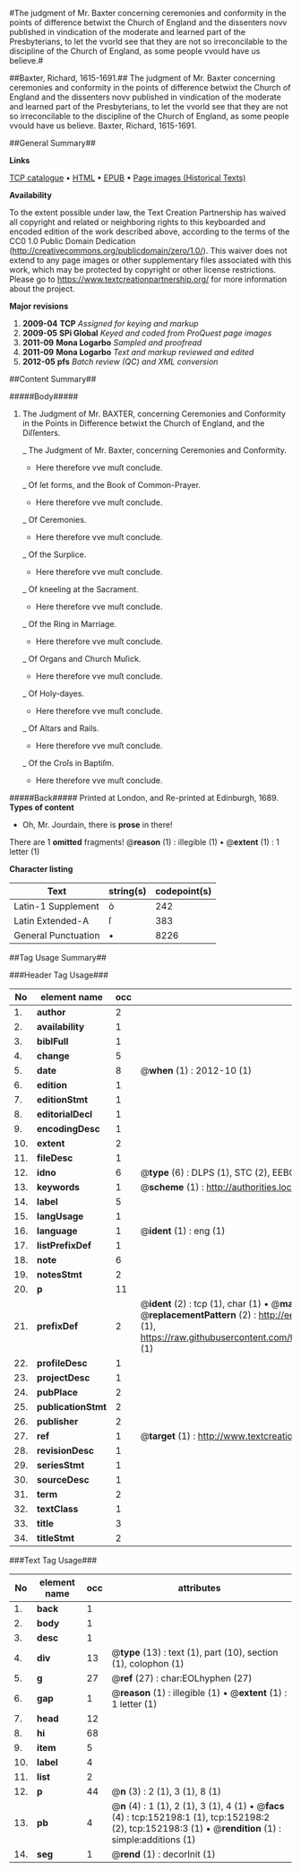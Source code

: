 #The judgment of Mr. Baxter concerning ceremonies and conformity in the points of difference betwixt the Church of England and the dissenters novv published in vindication of the moderate and learned part of the Presbyterians, to let the vvorld see that they are not so irreconcilable to the discipline of the Church of England, as some people vvould have us believe.#

##Baxter, Richard, 1615-1691.##
The judgment of Mr. Baxter concerning ceremonies and conformity in the points of difference betwixt the Church of England and the dissenters novv published in vindication of the moderate and learned part of the Presbyterians, to let the vvorld see that they are not so irreconcilable to the discipline of the Church of England, as some people vvould have us believe.
Baxter, Richard, 1615-1691.

##General Summary##

**Links**

[TCP catalogue](http://www.ota.ox.ac.uk/tcp/)  • 
[HTML](http://tei.it.ox.ac.uk/tcp/Texts-HTML/free/A76/A76182.html)  • 
[EPUB](http://tei.it.ox.ac.uk/tcp/Texts-EPUB/free/A76/A76182.epub) • 
[Page images (Historical Texts)](https://historicaltexts.jisc.ac.uk/eebo-38875712e)

**Availability**

To the extent possible under law, the Text Creation Partnership has waived all copyright and related or neighboring rights to this keyboarded and encoded edition of the work described above, according to the terms of the CC0 1.0 Public Domain Dedication (http://creativecommons.org/publicdomain/zero/1.0/). This waiver does not extend to any page images or other supplementary files associated with this work, which may be protected by copyright or other license restrictions. Please go to https://www.textcreationpartnership.org/ for more information about the project.

**Major revisions**

1. __2009-04__ __TCP__ *Assigned for keying and markup*
1. __2009-05__ __SPi Global__ *Keyed and coded from ProQuest page images*
1. __2011-09__ __Mona Logarbo__ *Sampled and proofread*
1. __2011-09__ __Mona Logarbo__ *Text and markup reviewed and edited*
1. __2012-05__ __pfs__ *Batch review (QC) and XML conversion*

##Content Summary##

#####Body#####

1. The Judgment of Mr. BAXTER, concerning Ceremonies and Conformity in the Points in Difference betwixt the Church of England, and the Diſſenters.

    _ The Judgment of Mr. Baxter, concerning Ceremonies and Conformity.

      * Here therefore vve muſt conclude.

    _ Of ſet forms, and the Book of Common-Prayer.

      * Here therefore vve muſt conclude.

    _ Of Ceremonies.

      * Here therefore vve muſt conclude.

    _ Of the Surplice.

      * Here therefore vve muſt conclude.

    _ Of kneeling at the Sacrament.

      * Here therefore vve muſt conclude.

    _ Of the Ring in Marriage.

      * Here therefore vve muſt conclude.

    _ Of Organs and Church Muſick.

      * Here therefore vve muſt conclude.

    _ Of Holy-dayes.

      * Here therefore vve muſt conclude.

    _ Of Altars and Rails.

      * Here therefore vve muſt conclude.

    _ Of the Croſs in Baptiſm.

      * Here therefore vve muſt conclude.

#####Back#####
Printed at London, and Re-printed at Edinburgh, 1689.
**Types of content**

  * Oh, Mr. Jourdain, there is **prose** in there!

There are 1 **omitted** fragments! 
 @__reason__ (1) : illegible (1)  •  @__extent__ (1) : 1 letter (1)

**Character listing**


|Text|string(s)|codepoint(s)|
|---|---|---|
|Latin-1 Supplement|ò|242|
|Latin Extended-A|ſ|383|
|General Punctuation|•|8226|

##Tag Usage Summary##

###Header Tag Usage###

|No|element name|occ|attributes|
|---|---|---|---|
|1.|__author__|2||
|2.|__availability__|1||
|3.|__biblFull__|1||
|4.|__change__|5||
|5.|__date__|8| @__when__ (1) : 2012-10 (1)|
|6.|__edition__|1||
|7.|__editionStmt__|1||
|8.|__editorialDecl__|1||
|9.|__encodingDesc__|1||
|10.|__extent__|2||
|11.|__fileDesc__|1||
|12.|__idno__|6| @__type__ (6) : DLPS (1), STC (2), EEBO-CITATION (1), OCLC (1), VID (1)|
|13.|__keywords__|1| @__scheme__ (1) : http://authorities.loc.gov/ (1)|
|14.|__label__|5||
|15.|__langUsage__|1||
|16.|__language__|1| @__ident__ (1) : eng (1)|
|17.|__listPrefixDef__|1||
|18.|__note__|6||
|19.|__notesStmt__|2||
|20.|__p__|11||
|21.|__prefixDef__|2| @__ident__ (2) : tcp (1), char (1)  •  @__matchPattern__ (2) : ([0-9\-]+):([0-9IVX]+) (1), (.+) (1)  •  @__replacementPattern__ (2) : http://eebo.chadwyck.com/downloadtiff?vid=$1&page=$2 (1), https://raw.githubusercontent.com/textcreationpartnership/Texts/master/tcpchars.xml#$1 (1)|
|22.|__profileDesc__|1||
|23.|__projectDesc__|1||
|24.|__pubPlace__|2||
|25.|__publicationStmt__|2||
|26.|__publisher__|2||
|27.|__ref__|1| @__target__ (1) : http://www.textcreationpartnership.org/docs/. (1)|
|28.|__revisionDesc__|1||
|29.|__seriesStmt__|1||
|30.|__sourceDesc__|1||
|31.|__term__|2||
|32.|__textClass__|1||
|33.|__title__|3||
|34.|__titleStmt__|2||


###Text Tag Usage###

|No|element name|occ|attributes|
|---|---|---|---|
|1.|__back__|1||
|2.|__body__|1||
|3.|__desc__|1||
|4.|__div__|13| @__type__ (13) : text (1), part (10), section (1), colophon (1)|
|5.|__g__|27| @__ref__ (27) : char:EOLhyphen (27)|
|6.|__gap__|1| @__reason__ (1) : illegible (1)  •  @__extent__ (1) : 1 letter (1)|
|7.|__head__|12||
|8.|__hi__|68||
|9.|__item__|5||
|10.|__label__|4||
|11.|__list__|2||
|12.|__p__|44| @__n__ (3) : 2 (1), 3 (1), 8 (1)|
|13.|__pb__|4| @__n__ (4) : 1 (1), 2 (1), 3 (1), 4 (1)  •  @__facs__ (4) : tcp:152198:1 (1), tcp:152198:2 (2), tcp:152198:3 (1)  •  @__rendition__ (1) : simple:additions (1)|
|14.|__seg__|1| @__rend__ (1) : decorInit (1)|
